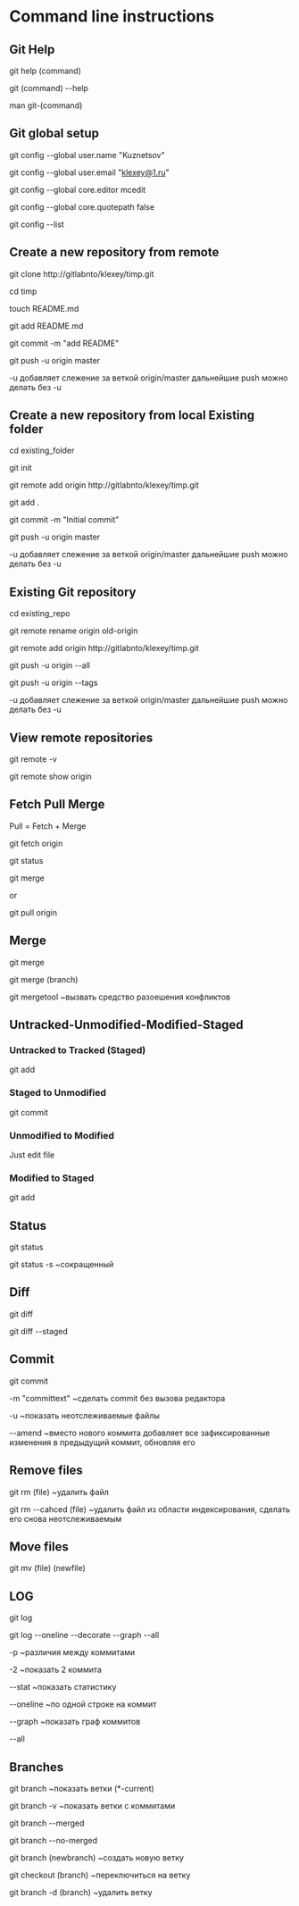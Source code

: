 # Command line instructions

## Git Help

git help (command)

git (command) --help

man git-(command)

## Git global setup

git config --global user.name "Kuznetsov"

git config --global user.email "klexey@1.ru"

git config --global core.editor mcedit

git config --global core.quotepath false

git config --list

## Create a new repository from remote

git clone http://gitlabnto/klexey/timp.git

cd timp

touch README.md

git add README.md

git commit -m "add README"

git push -u origin master

-u добавляет слежение за веткой origin/master дальнейшие push можно делать без -u

## Create a new repository from local Existing folder

cd existing_folder

git init

git remote add origin http://gitlabnto/klexey/timp.git

git add .

git commit -m "Initial commit"

git push -u origin master

-u добавляет слежение за веткой origin/master дальнейшие push можно делать без -u

## Existing Git repository

cd existing_repo

git remote rename origin old-origin

git remote add origin http://gitlabnto/klexey/timp.git

git push -u origin --all

git push -u origin --tags

-u добавляет слежение за веткой origin/master дальнейшие push можно делать без -u

## View remote repositories

git remote -v

git remote show origin

## Fetch Pull Merge
Pull = Fetch + Merge

git fetch origin

git status

git merge

or

git pull origin

## Merge

git merge

git merge (branch)

git mergetool ~вызвать средство разоешения конфликтов 

## Untracked-Unmodified-Modified-Staged

### Untracked to Tracked (Staged)

git add 

### Staged to Unmodified

git commit

### Unmodified to Modified

Just edit file

### Modified to Staged

git add

## Status

git status

git status -s  ~сокращенный


## Diff

git diff

git diff --staged

## Commit

git commit

-m "committext"  ~сделать commit без вызова редактора

-u  ~показать неотслеживаемые файлы

--amend ~вместо нового коммита добавляет все зафиксированные изменения в предыдущий коммит, обновляя его

## Remove files

git rm (file)  ~удалить файл

git rm --cahced (file) ~удалить файл из области индексирования, сделать его снова неотслеживаемым

## Move files

git mv (file) (newfile)

## LOG

git log

git log --oneline --decorate --graph --all

-p ~различия между коммитами

-2 ~показать 2 коммита

--stat ~показать статистику

--oneline ~по одной строке на коммит

--graph ~показать граф коммитов

--all

## Branches

git branch ~показать ветки (*-current)

git branch -v ~показать ветки с коммитами

git branch --merged

git branch --no-merged

git branch (newbranch) ~создать новую ветку

git checkout (branch) ~переключиться на ветку

git branch -d (branch) ~удалить ветку

